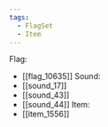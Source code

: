 ```yaml
---
tags:
  - FlagSet
  - Item
---
```

Flag:
- [[flag_10635]]
Sound:
- [[sound_17]]
- [[sound_43]]
- [[sound_44]]
Item:
- [[item_1556]]
